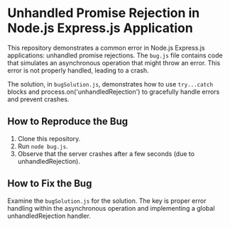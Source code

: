 # Unhandled Promise Rejection in Node.js Express.js Application

This repository demonstrates a common error in Node.js Express.js applications: unhandled promise rejections.  The `bug.js` file contains code that simulates an asynchronous operation that might throw an error. This error is not properly handled, leading to a crash.

The solution, in `bugSolution.js`, demonstrates how to use `try...catch` blocks and process.on('unhandledRejection') to gracefully handle errors and prevent crashes.

## How to Reproduce the Bug

1. Clone this repository.
2. Run `node bug.js`.
3. Observe that the server crashes after a few seconds (due to unhandledRejection).

## How to Fix the Bug

Examine the `bugSolution.js` for the solution.  The key is proper error handling within the asynchronous operation and implementing a global unhandledRejection handler.